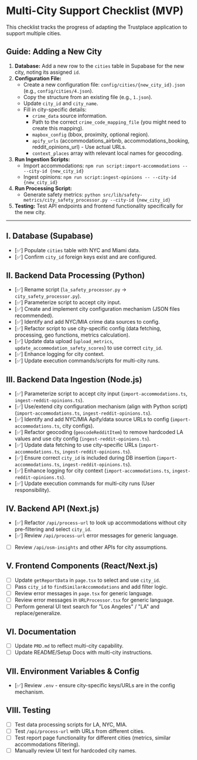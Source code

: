 # Multi-City Support Checklist (MVP)

This checklist tracks the progress of adapting the Trustplace application to support multiple cities.

## Guide: Adding a New City

1.  **Database:** Add a new row to the `cities` table in Supabase for the new city, noting its assigned `id`.
2.  **Configuration File:**
    *   Create a new configuration file: `config/cities/{new_city_id}.json` (e.g., `config/cities/4.json`).
    *   Copy the structure from an existing file (e.g., `1.json`).
    *   Update `city_id` and `city_name`.
    *   Fill in city-specific details:
        *   `crime_data` source information.
        *   Path to the correct `crime_code_mapping_file` (you might need to create this mapping).
        *   `mapbox_config` (bbox, proximity, optional region).
        *   `apify_urls` (accommodations_airbnb, accommodations_booking, reddit_opinions_url) - Use actual URLs.
        *   `context_places` array with relevant local names for geocoding.
3.  **Run Ingestion Scripts:**
    *   Import accommodations: `npm run script:import-accommodations -- --city-id {new_city_id}`
    *   Ingest opinions: `npm run script:ingest-opinions -- --city-id {new_city_id}`
4.  **Run Processing Script:**
    *   Generate safety metrics: `python src/lib/safety-metrics/city_safety_processor.py --city-id {new_city_id}`
5.  **Testing:** Test API endpoints and frontend functionality specifically for the new city.

---

## I. Database (Supabase)
- [✅] Populate `cities` table with NYC and Miami data.
- [✅] Confirm `city_id` foreign keys exist and are configured.

## II. Backend Data Processing (Python)
- [✅] Rename script (`la_safety_processor.py` -> `city_safety_processor.py`).
- [✅] Parameterize script to accept city input.
- [✅] Create and implement city configuration mechanism (JSON files recommended).
- [✅] Identify and add NYC/MIA crime data sources to config.
- [✅] Refactor script to use city-specific config (data fetching, processing, geo functions, metrics calculation).
- [✅] Update data upload (`upload_metrics`, `update_accommodation_safety_scores`) to use correct `city_id`.
- [✅] Enhance logging for city context.
- [✅] Update execution commands/scripts for multi-city runs.

## III. Backend Data Ingestion (Node.js)
- [✅] Parameterize script to accept city input (`import-accommodations.ts`, `ingest-reddit-opinions.ts`).
- [✅] Use/extend city configuration mechanism (align with Python script) (`import-accommodations.ts`, `ingest-reddit-opinions.ts`).
- [✅] Identify and add NYC/MIA Apify/data source URLs to config (`import-accommodations.ts`, city configs).
- [✅] Refactor geocoding (`geocodeRedditItem`) to remove hardcoded LA values and use city config (`ingest-reddit-opinions.ts`).
- [✅] Update data fetching to use city-specific URLs (`import-accommodations.ts`, `ingest-reddit-opinions.ts`).
- [✅] Ensure correct `city_id` is included during DB insertion (`import-accommodations.ts`, `ingest-reddit-opinions.ts`).
- [✅] Enhance logging for city context (`import-accommodations.ts`, `ingest-reddit-opinions.ts`).
- [✅] Update execution commands for multi-city runs (User responsibility).

## IV. Backend API (Next.js)
- [✅] Refactor `/api/process-url` to look up accommodations without city pre-filtering and select `city_id`.
- [✅] Review `/api/process-url` error messages for generic language.
- [ ] Review `/api/osm-insights` and other APIs for city assumptions.

## V. Frontend Components (React/Next.js)
- [ ] Update `getReportData` in `page.tsx` to select and use `city_id`.
- [ ] Pass `city_id` to `findSimilarAccommodations` and add filter logic.
- [ ] Review error messages in `page.tsx` for generic language.
- [ ] Review error messages in `URLProcessor.tsx` for generic language.
- [ ] Perform general UI text search for "Los Angeles" / "LA" and replace/generalize.

## VI. Documentation
- [ ] Update `PRD.md` to reflect multi-city capability.
- [ ] Update README/Setup Docs with multi-city instructions.

## VII. Environment Variables & Config
- [✅] Review `.env` - ensure city-specific keys/URLs are in the config mechanism.

## VIII. Testing
- [ ] Test data processing scripts for LA, NYC, MIA.
- [ ] Test `/api/process-url` with URLs from different cities.
- [ ] Test report page functionality for different cities (metrics, similar accommodations filtering).
- [ ] Manually review UI text for hardcoded city names. 